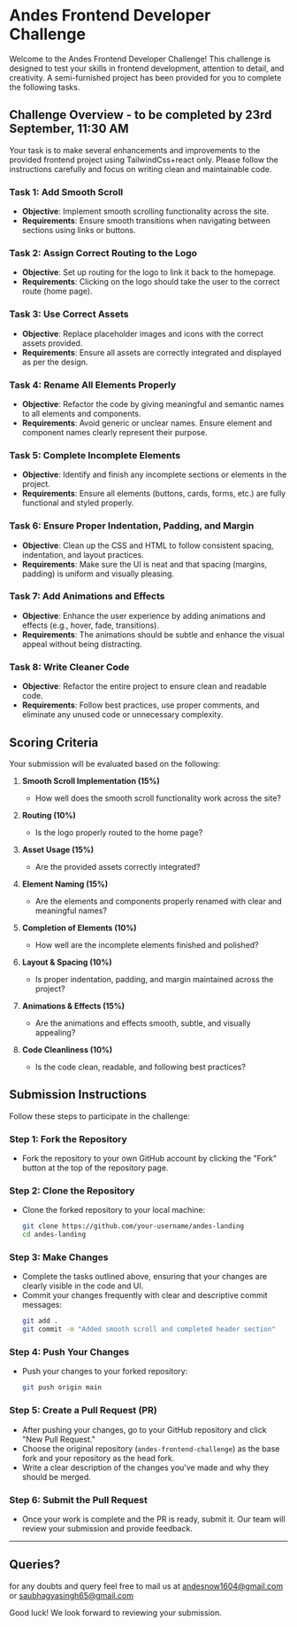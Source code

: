 
# Andes Frontend Developer Challenge

Welcome to the Andes Frontend Developer Challenge! This challenge is designed to test your skills in frontend development, attention to detail, and creativity. A semi-furnished project has been provided for you to complete the following tasks.

## Challenge Overview - to be completed by 23rd September, 11:30 AM

Your task is to make several enhancements and improvements to the provided frontend project using TailwindCss+react only. Please follow the instructions carefully and focus on writing clean and maintainable code.

### Task 1: Add Smooth Scroll
- **Objective**: Implement smooth scrolling functionality across the site.
- **Requirements**: Ensure smooth transitions when navigating between sections using links or buttons.

### Task 2: Assign Correct Routing to the Logo
- **Objective**: Set up routing for the logo to link it back to the homepage.
- **Requirements**: Clicking on the logo should take the user to the correct route (home page).

### Task 3: Use Correct Assets
- **Objective**: Replace placeholder images and icons with the correct assets provided.
- **Requirements**: Ensure all assets are correctly integrated and displayed as per the design.

### Task 4: Rename All Elements Properly
- **Objective**: Refactor the code by giving meaningful and semantic names to all elements and components.
- **Requirements**: Avoid generic or unclear names. Ensure element and component names clearly represent their purpose.

### Task 5: Complete Incomplete Elements
- **Objective**: Identify and finish any incomplete sections or elements in the project.
- **Requirements**: Ensure all elements (buttons, cards, forms, etc.) are fully functional and styled properly.

### Task 6: Ensure Proper Indentation, Padding, and Margin
- **Objective**: Clean up the CSS and HTML to follow consistent spacing, indentation, and layout practices.
- **Requirements**: Make sure the UI is neat and that spacing (margins, padding) is uniform and visually pleasing.

### Task 7: Add Animations and Effects
- **Objective**: Enhance the user experience by adding animations and effects (e.g., hover, fade, transitions).
- **Requirements**: The animations should be subtle and enhance the visual appeal without being distracting.

### Task 8: Write Cleaner Code
- **Objective**: Refactor the entire project to ensure clean and readable code.
- **Requirements**: Follow best practices, use proper comments, and eliminate any unused code or unnecessary complexity.

## Scoring Criteria

Your submission will be evaluated based on the following:

1. **Smooth Scroll Implementation (15%)**
   - How well does the smooth scroll functionality work across the site?

2. **Routing (10%)**
   - Is the logo properly routed to the home page?

3. **Asset Usage (15%)**
   - Are the provided assets correctly integrated?

4. **Element Naming (15%)**
   - Are the elements and components properly renamed with clear and meaningful names?

5. **Completion of Elements (10%)**
   - How well are the incomplete elements finished and polished?

6. **Layout & Spacing (10%)**
   - Is proper indentation, padding, and margin maintained across the project?

7. **Animations & Effects (15%)**
   - Are the animations and effects smooth, subtle, and visually appealing?

8. **Code Cleanliness (10%)**
   - Is the code clean, readable, and following best practices?

## Submission Instructions

Follow these steps to participate in the challenge:

### Step 1: Fork the Repository
- Fork the repository to your own GitHub account by clicking the "Fork" button at the top of the repository page.

### Step 2: Clone the Repository
- Clone the forked repository to your local machine:
  ```bash
  git clone https://github.com/your-username/andes-landing
  cd andes-landing
  ```

### Step 3: Make Changes
- Complete the tasks outlined above, ensuring that your changes are clearly visible in the code and UI.
- Commit your changes frequently with clear and descriptive commit messages:
  ```bash
  git add .
  git commit -m "Added smooth scroll and completed header section"
  ```

### Step 4: Push Your Changes
- Push your changes to your forked repository:
  ```bash
  git push origin main
  ```

### Step 5: Create a Pull Request (PR)
- After pushing your changes, go to your GitHub repository and click "New Pull Request."
- Choose the original repository (`andes-frontend-challenge`) as the base fork and your repository as the head fork.
- Write a clear description of the changes you've made and why they should be merged.

### Step 6: Submit the Pull Request
- Once your work is complete and the PR is ready, submit it. Our team will review your submission and provide feedback.

---
## Queries?
for any doubts and query feel free to mail us at andesnow1604@gmail.com or saubhagyasingh65@gmail.com

Good luck! We look forward to reviewing your submission.
